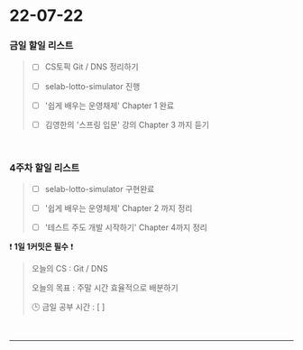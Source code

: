 # 22-07-22
### 금일 할일 리스트

> - [ ] CS토픽  Git / DNS 정리하기
>
> - [ ] selab-lotto-simulator 진행
> 
> - [ ] '쉽게 배우는 운영채제' Chapter 1 완료
> 
> - [ ] 김영한의 '스프링 입문' 강의 Chapter 3 까지 듣기
<br/>

### 4주차 할일 리스트

> - [ ]  selab-lotto-simulator 구현완료
>
> - [ ]  '쉽게 배우는 운영체제' Chapter 2 까지 정리
> 
> - [ ] '테스트 주도 개발 시작하기' Chapter 4까지 정리


❗ **1일 1커밋은 필수** ❗
> 오늘의 CS :  Git / DNS
>
> 오늘의 목표 :  주말 시간 효율적으로 배분하기
>
> 🕒 금일 공부 시간 :  [ ]


<br/>

------------  